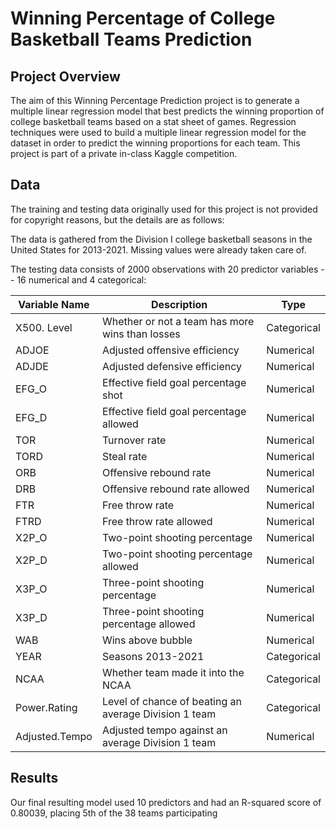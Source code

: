 # Winning Percentage of College Basketball Teams Prediction

## Project Overview
The aim of this Winning Percentage Prediction project is to generate a multiple linear regression model that best predicts the winning proportion of college basketball teams based on a stat sheet of games. Regression techniques were used to build a multiple linear regression model for the dataset in order to predict the winning proportions for each team. This project is part of a private in-class Kaggle competition.

## Data
The training and testing data originally used for this project is not provided for copyright reasons, but the details are as follows:

The data is gathered from the Division I college basketball seasons in the United States for 2013-2021. Missing values were already taken care of. 

The testing data consists of 2000 observations with 20 predictor variables -- 16 numerical and 4 categorical:

| Variable Name | Description                                       | Type
|---------------|---------------------------------------------------|---------------------
|X500. Level |Whether or not a team has more wins than losses |Categorical
|ADJOE |Adjusted offensive efficiency |Numerical
|ADJDE |Adjusted defensive efficiency |Numerical
|EFG_O |Effective field goal percentage shot |Numerical
|EFG_D |Effective field goal percentage allowed |Numerical
|TOR |Turnover rate |Numerical
|TORD |Steal rate |Numerical
|ORB |Offensive rebound rate |Numerical
|DRB |Offensive rebound rate allowed |Numerical
|FTR |Free throw rate |Numerical
|FTRD |Free throw rate allowed |Numerical
|X2P_O |Two-point shooting percentage |Numerical
|X2P_D |Two-point shooting percentage allowed |Numerical
|X3P_O |Three-point shooting percentage |Numerical
|X3P_D |Three-point shooting percentage allowed |Numerical
|WAB |Wins above bubble |Numerical
|YEAR |Seasons 2013-2021 |Categorical
|NCAA |Whether team made it into the NCAA |Categorical
|Power.Rating |Level of chance of beating an average Division 1 team |Categorical
|Adjusted.Tempo |Adjusted tempo against an average Division 1 team |Numerical

## Results
Our final resulting model used 10 predictors and had an R-squared score of 0.80039, placing 5th of the 38 teams participating
